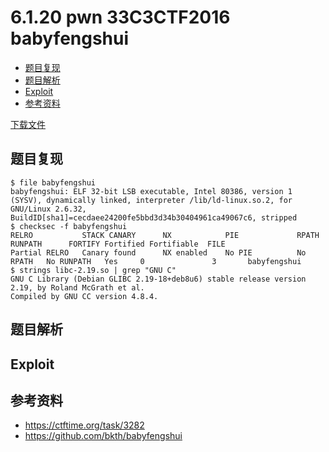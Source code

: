 # 6.1.20 pwn 33C3CTF2016 babyfengshui

- [题目复现](#题目复现)
- [题目解析](#题目解析)
- [Exploit](#exploit)
- [参考资料](#参考资料)


[下载文件](../src/writeup/6.1.20_pwn_33c3ctf2016_babyfengshui)

## 题目复现
```
$ file babyfengshui 
babyfengshui: ELF 32-bit LSB executable, Intel 80386, version 1 (SYSV), dynamically linked, interpreter /lib/ld-linux.so.2, for GNU/Linux 2.6.32, BuildID[sha1]=cecdaee24200fe5bbd3d34b30404961ca49067c6, stripped
$ checksec -f babyfengshui
RELRO           STACK CANARY      NX            PIE             RPATH      RUNPATH      FORTIFY Fortified Fortifiable  FILE
Partial RELRO   Canary found      NX enabled    No PIE          No RPATH   No RUNPATH   Yes     0               3       babyfengshui
$ strings libc-2.19.so | grep "GNU C"
GNU C Library (Debian GLIBC 2.19-18+deb8u6) stable release version 2.19, by Roland McGrath et al.
Compiled by GNU CC version 4.8.4.
```


## 题目解析

## Exploit

## 参考资料
- https://ctftime.org/task/3282
- https://github.com/bkth/babyfengshui
